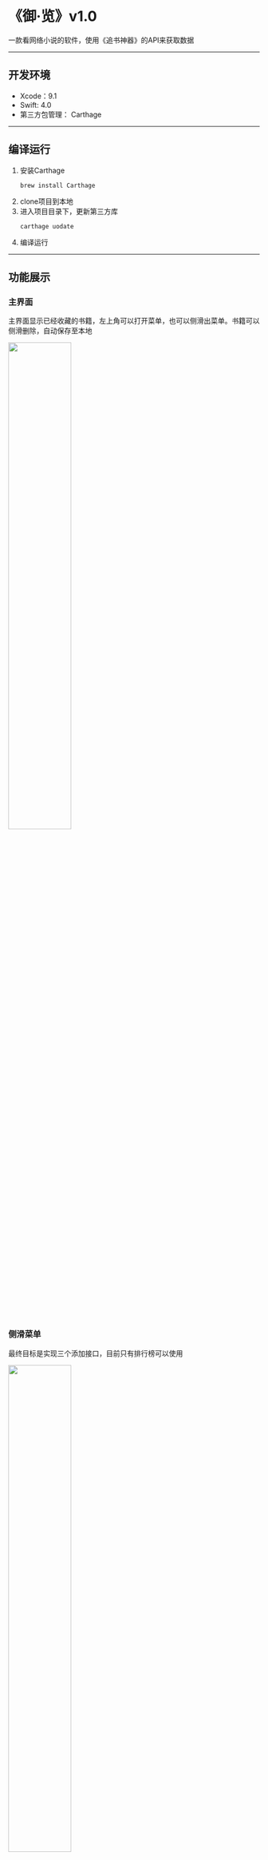 # 《御·览》v1.0
一款看网络小说的软件，使用《追书神器》的API来获取数据
____
## 开发环境
- Xcode：9.1
- Swift: 4.0
- 第三方包管理： Carthage
----
## 编译运行
1. 安装Carthage
    ```
    brew install Carthage
    ```
2. clone项目到本地
3. 进入项目目录下，更新第三方库
   ```
   carthage uodate
   ```
4. 编译运行
----
## 功能展示
### 主界面
主界面显示已经收藏的书籍，左上角可以打开菜单，也可以侧滑出菜单。书籍可以侧滑删除，自动保存至本地

<img src="https://github.com/thunderning/NovelReader/blob/master/images/main.png" width="50%" height="%50">

### 侧滑菜单
最终目标是实现三个添加接口，目前只有排行榜可以使用

<img src="https://github.com/thunderning/NovelReader/blob/master/images/mainmenu.png" width="50%" height="%50">

### 排行榜界面

<img src="https://github.com/thunderning/NovelReader/blob/master/images/rank.png" width="50%" height="%50">

### 排行榜具体信息
异步加载图片

<img src="https://github.com/thunderning/NovelReader/blob/master/images/ranklist.png" width="50%" height="%50">

### 书籍具体信息
自动查找本地信息，若此书已存在，则显示移除按钮，否则是添加按钮

<img src="https://github.com/thunderning/NovelReader/blob/master/images/detail.png" width="50%" height="%50">
<img src="https://github.com/thunderning/NovelReader/blob/master/images/detail2.png" width="50%" height="%50">

### 加载阅读界面
第一次打开某书籍要初始化其中的本地存储结构，耗时较长

<img src="https://github.com/thunderning/NovelReader/blob/master/images/firstopen.png" width="50%" height="%50">

### 阅读界面
顶部是章节名称，左下角读取电池信息和时间信息。采用仿真翻页效果

<img src="https://github.com/thunderning/NovelReader/blob/master/images/reader.png" width="50%" height="%50">

### 阅读界面设置
点击屏幕中央弹出设置界面，可以改变屏幕亮度，修改字体大小，白天的背景色

缓存按钮可以异步缓存此书所有章节

<img src="https://github.com/thunderning/NovelReader/blob/master/images/readersetting.png" width="50%" height="%50">

### 夜间模式
<img src="https://github.com/thunderning/NovelReader/blob/master/images/night.png" width="50%" height="%50">

### 选择章节
<img src="https://github.com/thunderning/NovelReader/blob/master/images/chapterchosen.png" width="50%" height="%50">

### 支持下拉刷新
<img src="https://github.com/thunderning/NovelReader/blob/master/images/refresh.png" width="50%" height="%50">

### 选择源
<img src="https://github.com/thunderning/NovelReader/blob/master/images/sourcechosen.png" width="50%" height="%50">

## 目标添加的功能
- [x] 阅读器分页
- [x] 阅读器修改字体和行间距
- [x] 阅读器换肤
- [x] 阅读器换源
- [x] 数据持久化
- [x] 网络连接问题提醒
- [x] 通过排行榜添加书籍
- [ ] 通过搜索选书
- [ ] 通过分类选书
- [ ] 通过书单选书
- [ ] 可修改翻页方式
- [ ] 整体主题统一可变
- [ ] 阅读时间提醒
- [ ] 低电量提醒

## 第三方库
- ESPullToRefresh   下拉刷新
- PKHUD 提醒框
- Segmentio 选择框
- SwiftTheme 换肤功能
- Chameleon 扁平化颜色
- FlowingMenu 侧滑菜单

## 结语
虽然距离理想目标还有一段距离，但是至少目前已经可以选书看书了，权当是1.0版本啦。以自己目前的使用感觉来看，无论是功能上还是性能上基本算是比较成功。在考试周忙完之后会继续该项目的开发，也欢迎大家使用。这是目前为止唯一一门课程让我写出了能够方便自己生活的程序，感谢曹老师一个学期的教导，下学期还会选您的课。
